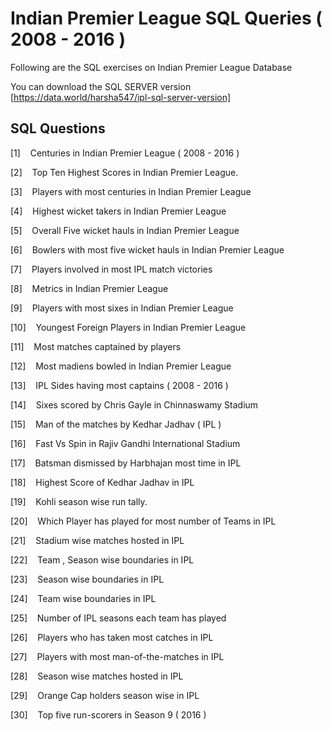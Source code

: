 # Indian Premier League SQL Queries ( 2008 - 2016 )

Following are the SQL exercises on Indian Premier League Database

You can download the SQL SERVER version [https://data.world/harsha547/ipl-sql-server-version]

##  SQL Questions



[1]   &nbsp;&nbsp; Centuries in Indian Premier League ( 2008 - 2016 )

[2]   &nbsp;&nbsp; Top Ten Highest Scores in Indian Premier League.

[3]   &nbsp;&nbsp; Players with most centuries in Indian Premier League

[4]   &nbsp;&nbsp; Highest wicket takers in Indian Premier League

[5]   &nbsp;&nbsp; Overall Five wicket hauls in Indian Premier League

[6]   &nbsp;&nbsp; Bowlers with most five wicket hauls in Indian Premier League

[7]   &nbsp;&nbsp; Players involved in most IPL match victories

[8]   &nbsp;&nbsp; Metrics in Indian Premier League

[9]   &nbsp;&nbsp; Players with most sixes in Indian Premier League

[10]  &nbsp;&nbsp; Youngest Foreign Players in Indian Premier League

[11]  &nbsp;&nbsp; Most matches captained by players

[12]  &nbsp;&nbsp; Most madiens bowled in Indian Premier League

[13]  &nbsp;&nbsp; IPL Sides having most captains ( 2008 - 2016 )

[14]  &nbsp;&nbsp; Sixes scored by Chris Gayle in Chinnaswamy Stadium

[15]  &nbsp;&nbsp; Man of the matches by Kedhar Jadhav ( IPL )

[16]  &nbsp;&nbsp; Fast Vs Spin in Rajiv Gandhi International Stadium

[17]  &nbsp;&nbsp; Batsman dismissed by Harbhajan most time in IPL

[18]  &nbsp;&nbsp; Highest Score of Kedhar Jadhav in IPL

[19]  &nbsp;&nbsp; Kohli season wise run tally.

[20]  &nbsp;&nbsp; Which Player has played for most number of Teams in IPL

[21]  &nbsp;&nbsp; Stadium wise matches hosted in IPL

[22]  &nbsp;&nbsp; Team , Season wise boundaries in IPL

[23]  &nbsp;&nbsp; Season wise boundaries in IPL

[24]  &nbsp;&nbsp; Team wise boundaries in IPL

[25]  &nbsp;&nbsp; Number of IPL seasons each team has played

[26]  &nbsp;&nbsp; Players who has taken most catches in IPL

[27]  &nbsp;&nbsp; Players with most man-of-the-matches in IPL

[28]  &nbsp;&nbsp; Season wise matches hosted in IPL

[29]  &nbsp;&nbsp; Orange Cap holders season wise in IPL

[30]  &nbsp;&nbsp; Top five run-scorers in Season 9 ( 2016 )

